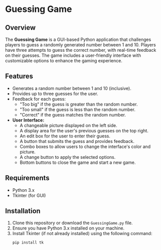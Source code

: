 # Guessing Game

## Overview

The **Guessing Game** is a GUI-based Python application that challenges players to guess a randomly generated number between 1 and 10. Players have three attempts to guess the correct number, with real-time feedback on their guesses. The game includes a user-friendly interface with customizable options to enhance the gaming experience.

## Features

- Generates a random number between 1 and 10 (inclusive).
- Provides up to three guesses for the user.
- Feedback for each guess:
  - "Too big" if the guess is greater than the random number.
  - "Too small" if the guess is less than the random number.
  - "Correct" if the guess matches the random number.
- **User Interface:**
  - A changeable picture displayed on the left side.
  - A display area for the user's previous guesses on the top right.
  - An edit box for the user to enter their guess.
  - A button that submits the guess and provides feedback.
  - Combo boxes to allow users to change the interface's color and picture.
  - A change button to apply the selected options.
  - Bottom buttons to close the game and start a new game.

## Requirements

- Python 3.x
- Tkinter (for GUI)

## Installation

1. Clone this repository or download the `GuessingGame.py` file.
2. Ensure you have Python 3.x installed on your machine.
3. Install Tkinter (if not already installed) using the following command:
   ```bash
   pip install tk

